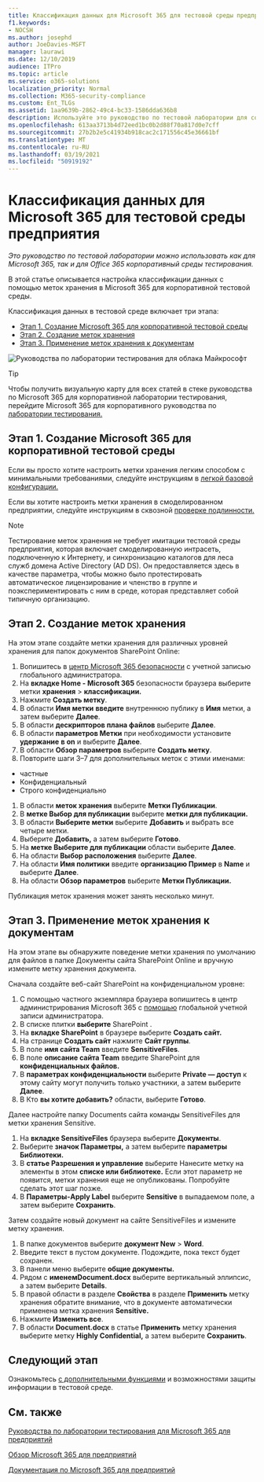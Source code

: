 ```yaml
---
title: Классификация данных для Microsoft 365 для тестовой среды предприятия
f1.keywords:
- NOCSH
ms.author: josephd
author: JoeDavies-MSFT
manager: laurawi
ms.date: 12/10/2019
audience: ITPro
ms.topic: article
ms.service: o365-solutions
localization_priority: Normal
ms.collection: M365-security-compliance
ms.custom: Ent_TLGs
ms.assetid: 1aa9639b-2862-49c4-bc33-1586dda636b8
description: Используйте это руководство по тестовой лаборатории для создания и использования меток хранения документов в Microsoft 365 для корпоративной тестовой среды.
ms.openlocfilehash: 613aa3713b4d72eed1bc0b2d88f70a817d0e7cff
ms.sourcegitcommit: 27b2b2e5c41934b918cac2c171556c45e36661bf
ms.translationtype: MT
ms.contentlocale: ru-RU
ms.lasthandoff: 03/19/2021
ms.locfileid: "50919192"
---
```

# <a name="data-classification-for-your-microsoft-365-for-enterprise-test-environment"></a>Классификация данных для Microsoft 365 для тестовой среды предприятия

*Это руководство по тестовой лаборатории можно использовать как для Microsoft 365, так и для Office 365 корпоративный среды тестирования.*

В этой статье описывается настройка классификации данных с помощью меток хранения в Microsoft 365 для корпоративной тестовой среды.

Классификация данных в тестовой среде включает три этапа:
- [Этап 1. Создание Microsoft 365 для корпоративной тестовой среды](#phase-1-build-out-your-microsoft-365-for-enterprise-test-environment)
- [Этап 2. Создание меток хранения](#phase-2-create-retention-labels)
- [Этап 3. Применение меток хранения к документам](#phase-3-apply-retention-labels-to-documents)

![Руководства по лаборатории тестирования для облака Майкрософт](../media/m365-enterprise-test-lab-guides/cloud-tlg-icon.png)

> [!TIP]
> Чтобы получить визуальную карту для всех статей в стеке руководства по Microsoft 365 для корпоративной лаборатории тестирования, перейдите Microsoft 365 для корпоративного руководства по [лаборатории тестирования.](../downloads/Microsoft365EnterpriseTLGStack.pdf)
  
## <a name="phase-1-build-out-your-microsoft-365-for-enterprise-test-environment"></a>Этап 1. Создание Microsoft 365 для корпоративной тестовой среды

Если вы просто хотите настроить метки хранения легким способом с минимальными требованиями, следуйте инструкциям в [легкой базовой конфигурации.](lightweight-base-configuration-microsoft-365-enterprise.md)
  
Если вы хотите настроить метки хранения в смоделированном предприятии, следуйте инструкциям в сквозной [проверке подлинности.](pass-through-auth-m365-ent-test-environment.md)
  
> [!NOTE]
> Тестирование меток хранения не требует имитации тестовой среды предприятия, которая включает смоделированную интрасеть, подключенную к Интернету, и синхронизацию каталогов для леса служб домена Active Directory (AD DS). Он предоставляется здесь в качестве параметра, чтобы можно было протестировать автоматическое лицензирование и членство в группе и поэкспериментировать с ним в среде, которая представляет собой типичную организацию.

## <a name="phase-2-create-retention-labels"></a>Этап 2. Создание меток хранения

На этом этапе создайте метки хранения для различных уровней хранения для папок документов SharePoint Online:

1. Вопишитесь в [центр Microsoft 365 безопасности](https://security.microsoft.com/homepage) с учетной записью глобального администратора.
1. На **вкладке Home - Microsoft 365** безопасности браузера выберите метки **хранения**  >  **классификации.**
1. Нажмите **Создать метку**.
1. В области **Имя метки** **введите** внутреннюю публику в **Имя** метки, а затем выберите **Далее**.
1. В области **дескрипторов плана файлов** выберите **Далее**.
1. В области **параметров Метки** при необходимости установите **удержание** **в on** и выберите **Далее**.
1. В области **Обзор параметров** выберите **Создать метку**.
1. Повторите шаги 3–7 для дополнительных меток с этими именами:
  - частные
  - Конфиденциальный
  - Строго конфиденциально
1. В области **меток хранения** выберите **Метки Публикации**.
1. В **метке Выбор для публикации** выберите **метки для публикации.**
1. В области **Выберите метки** выберите **Добавить** и выбрать все четыре метки.
1. Выберите **Добавить,** а затем выберите **Готово**.
1. На **метке Выберите для публикации** области выберите **Далее**.
1. На области **Выбор расположения** выберите **Далее**.
1. На области **Имя политики** введите **организацию Пример** в **Name** и выберите **Далее**.
1. На области **Обзор параметров** выберите **Метки Публикации.**
 
Публикация меток хранения может занять несколько минут.

## <a name="phase-3-apply-retention-labels-to-documents"></a>Этап 3. Применение меток хранения к документам

На этом этапе вы обнаружите поведение метки хранения по умолчанию для файлов в папке Документы сайта SharePoint Online и вручную измените метку хранения документа.

Сначала создайте веб-сайт SharePoint на конфиденциальном уровне:
  
1. С помощью частного экземпляра браузера вопишитесь в центр администрирования Microsoft 365 с [помощью](https://admin.microsoft.com) глобальной учетной записи администратора.
1. В списке плитки **выберите** SharePoint .
1. На **вкладке SharePoint** в браузере выберите **Создать сайт.**
1. На странице **Создать сайт** нажмите **Сайт группы**.
1. В поле **имя сайта Team** введите **SensitiveFiles**.
1. В поле **описание сайта Team** введите SharePoint для **конфиденциальных файлов.**
1. В **параметрах конфиденциальности** выберите **Private — доступ** к этому сайту могут получить только участники, а затем выберите **Далее**.
1. В Кто **вы хотите добавить?** области, выберите **Готово**.
    
Далее настройте папку Documents сайта команды SensitiveFiles для метки хранения Sensitive.
  
1. На **вкладке SensitiveFiles** браузера выберите **Документы**.
1. Выберите **значок Параметры,** а затем выберите **параметры Библиотеки.**
1. В **статье Разрешения и управление** выберите Нанесите метку на элементы в этом **списке или библиотеке.** Если этот параметр не появится, метки хранения еще не опубликованы. Попробуйте сделать этот шаг позже.
1. В **Параметры-Apply Label** выберите **Sensitive** в выпадаемом поле, а затем выберите **Сохранить**.

Затем создайте новый документ на сайте SensitiveFiles и измените метку хранения.
    
1. В папке документов выберите **документ New**  >  **Word**.
1. Введите текст в пустом документе. Подождите, пока текст будет сохранен.
1. В панели меню выберите **общие документы.**
1. Рядом с **именемDocument.docx** выберите вертикальный эллипсис, а затем выберите **Details**.
1. В правой области в разделе **Свойства** в разделе **Применить** метку хранения обратите внимание, что в документе автоматически применена метка хранения **Sensitive.**
1. Нажмите **Изменить все**.
1. В области **Document.docx** в статье **Применить** метку хранения выберите метку **Highly Confidential,** а затем выберите **Сохранить**.

## <a name="next-step"></a>Следующий этап

Ознакомьтесь [с дополнительными функциями](m365-enterprise-test-lab-guides.md#information-protection) и возможностями защиты информации в тестовой среде.

## <a name="see-also"></a>См. также

[Руководства по лаборатории тестирования для Microsoft 365 для предприятий](m365-enterprise-test-lab-guides.md)

[Обзор Microsoft 365 для предприятий](microsoft-365-overview.md)

[Документация по Microsoft 365 для предприятий](/microsoft-365-enterprise/)